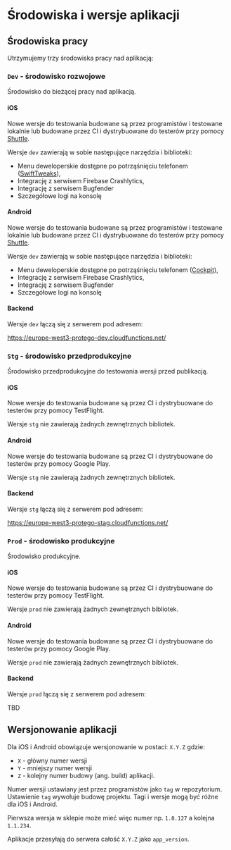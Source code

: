 # Środowiska i wersje aplikacji

## Środowiska pracy

Utrzymujemy trzy środowiska pracy nad aplikacją:

### `Dev` - środowisko rozwojowe

Środowisko do bieżącej pracy nad aplikacją. 

#### iOS

Nowe wersje do testowania budowane są przez programistów i testowane lokalnie lub budowane przez CI i dystrybuowane do testerów przy pomocy [Shuttle](https://www.polidea.com/blog/our-app-distribution-tool-open-sourced-shuttle-case-study/).

Wersje `dev` zawierają w sobie następujące narzędzia i biblioteki:
* Menu deweloperskie dostępne po potrząśnięciu telefonem ([SwiftTweaks](https://github.com/Khan/SwiftTweaks)),
* Integrację z serwisem Firebase Crashlytics,
* Integrację z serwisem Bugfender
* Szczegółowe logi na konsolę

#### Android

Nowe wersje do testowania budowane są przez programistów i testowane lokalnie lub budowane przez CI i dystrybuowane do testerów przy pomocy [Shuttle](https://www.polidea.com/blog/our-app-distribution-tool-open-sourced-shuttle-case-study/).

Wersje `dev` zawierają w sobie następujące narzędzia i biblioteki:
* Menu deweloperskie dostępne po potrząśnięciu telefonem ([Cockpit](https://www.polidea.com/blog/cockpit-22new-features-of-android-debug-menu/)),
* Integrację z serwisem Firebase Crashlytics,
* Integrację z serwisem Bugfender
* Szczegółowe logi na konsolę

#### Backend

Wersje `dev` łączą się z serwerem pod adresem:

https://europe-west3-protego-dev.cloudfunctions.net/

### `Stg` - środowisko przedprodukcyjne

Środowisko przedprodukcyjne do testowania wersji przed publikacją.

#### iOS

Nowe wersje do testowania budowane są przez CI i dystrybuowane do testerów przy pomocy TestFlight.

Wersje `stg` nie zawierają żadnych zewnętrznych bibliotek.

#### Android

Nowe wersje do testowania budowane są przez CI i dystrybuowane do testerów przy pomocy Google Play.

Wersje `stg` nie zawierają żadnych zewnętrznych bibliotek.

#### Backend

Wersje `stg` łączą się z serwerem pod adresem:

https://europe-west3-protego-stag.cloudfunctions.net/

### `Prod` - środowisko produkcyjne

Środowisko produkcyjne.

#### iOS

Nowe wersje do testowania budowane są przez CI i dystrybuowane do testerów przy pomocy TestFlight.

Wersje `prod` nie zawierają żadnych zewnętrznych bibliotek.

#### Android

Nowe wersje do testowania budowane są przez CI i dystrybuowane do testerów przy pomocy Google Play.

Wersje `prod` nie zawierają żadnych zewnętrznych bibliotek.

#### Backend

Wersje `prod` łączą się z serwerem pod adresem:

TBD

## Wersjonowanie aplikacji

Dla iOS i Android obowiązuje wersjonowanie w postaci: `X.Y.Z` gdzie:
* `X` - główny numer wersji
* `Y` - mniejszy numer wersji
* `Z` - kolejny numer budowy (ang. build) aplikacji. 

Numer wersji ustawiany jest przez programistów jako `tag` w repozytorium. Ustawienie `tag` wywołuje budowę projektu. Tagi i wersje mogą być różne dla iOS i Android.

Pierwsza wersja w sklepie może mieć więc numer np. `1.0.127` a kolejna `1.1.234`.

Aplikacje przesyłają do serwera całość `X.Y.Z` jako `app_version`.
